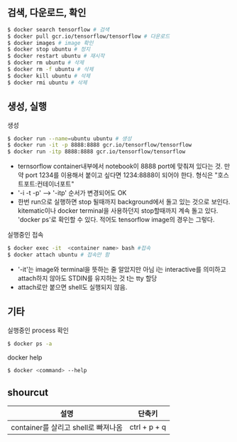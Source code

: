 

## 검색, 다운로드, 확인
```bash
$ docker search tensorflow # 검색
$ docker pull gcr.io/tensorflow/tensorflow # 다운로드
$ docker images # image 확인
$ docker stop ubuntu # 정지
$ docker restart ubuntu # 재시작
$ docker rm ubuntu # 삭제
$ docker rm -f ubuntu # 삭제
$ docker kill ubuntu # 삭제
$ docker rmi ubuntu # 삭제
```

## 생성, 실행
생성

```bash
$ docker run --name=ubuntu ubuntu # 생성
$ docker run -it -p 8888:8888 gcr.io/tensorflow/tensorflow
$ docker run -itp 8888:8888 gcr.io/tensorflow/tensorflow
```

- ternsorflow container내부에서 notebook이 8888 port에 맞춰져 있다는 것. 만약 port 1234를 이용해서 붙이고 싶다면 1234:8888이 되어야 한다. 형식은 "호스트포트:컨테이너포트"
- '-i -t -p' --> '-itp' 순서가 변경되어도 OK
- 한번 run으로 실행하면 stop 될때까지 background에서 돌고 있는 것으로 보인다. kitematic이나 docker terminal을 사용하던지 stop할때까지 계속 돌고 있다. 'docker ps'로 확인할 수 있다. 적어도 tensorflow image의 경우는 그렇다.



실행중인 접속

```bash
$ docker exec -it  <container name> bash #접속
$ docker attach ubuntu # 접속만 함
```
- '-it'는 image와 terminal을 뜻하는 줄 알았지만 아님 i는 interactive를 의미하고 attach하지 않아도 STDIN를 유지하는 것 t는 tty 할당
- attach로만 붙으면 shell도 실행되지 않음.


## 기타
실행중인 process 확인
```bash
$ docker ps -a
```

docker help
```bash
$ docker <command> --help
```

## shourcut
  설명  |  단축키
:--------:|:------:
container를 살리고 shell로 빠져나옴 | ctrl + p + q

